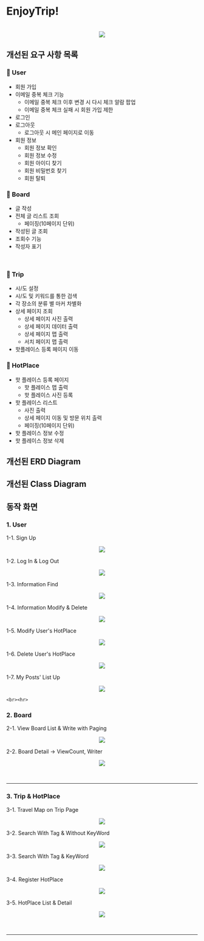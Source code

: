 # EnjoyTrip!

<p align="center">
  <br>
  <img src="https://velog.velcdn.com/images/joajy/post/c0778352-4818-4302-90f7-97e5d6243220/image.png">
  <br>
</p>

## 개선된 요구 사항 목록

### :notebook_with_decorative_cover: User
  * 회원 가입
  * 이메일 중복 체크 기능
     * 이메일 중복 체크 이후 변경 시 다시 체크 알람 팝업
     * 이메일 중복 체크 실패 시 회원 가입 제한
  * 로그인
  * 로그아웃
    * 로그아웃 시 메인 페이지로 이동
  * 회원 정보
    * 회원 정보 확인
    * 회원 정보 수정
    * 회원 아이디 찾기
    * 회원 비밀번호 찾기
    * 회원 탈퇴

### :orange_book: Board
  * 글 작성
  * 전체 글 리스트 조회
    * 페이징(10페이지 단위)
  * 작성된 글 조회
  * 조회수 기능
  * 작성자 표기
<br/>

### :ledger: Trip
  * 시/도 설정
  * 시/도 및 키워드를 통한 검색
  * 각 장소의 분류 별 마커 차별화
  * 상세 페이지 조회
    * 상세 페이지 사진 출력
    * 상세 페이지 데이터 출력
    * 상세 페이지 맵 출력
    * 서치 페이지 맵 출력
  * 핫플레이스 등록 페이지 이동

### :blue_book: HotPlace
  * 핫 플레이스 등록 페이지
    * 핫 플레이스 맵 출력
    * 핫 플레이스 사진 등록
  * 핫 플레이스 리스트
    * 사진 출력
    * 상세 페이지 이동 및 방문 위치 출력
    * 페이징(10페이지 단위)
  * 핫 플레이스 정보 수정
  * 핫 플레이스 정보 삭제

## 개선된 ERD Diagram

## 개선된 Class Diagram

## 동작 화면

<h3>1. User</h3>
   1-1. Sign Up
   <p align="center">
     <img src="https://github.com/Joajy/RepoForUploadImageIntoIssues/assets/86274253/3e20a253-ed13-4883-969d-d6deaa3647d5">
    </p>
   1-2. Log In & Log Out
   <p align="center">
     <img src="https://github.com/Joajy/RepoForUploadImageIntoIssues/assets/86274253/28f210da-9632-4470-8796-46cd75625eda">
    </p>
    1-3. Information Find
   <p align="center">
     <img src="https://github.com/Joajy/RepoForUploadImageIntoIssues/assets/86274253/68fbefd2-8f51-4e7d-a790-a9455c32bac5">
    </p>
    1-4. Information Modify & Delete
   <p align="center">
     <img src="https://github.com/Joajy/RepoForUploadImageIntoIssues/assets/86274253/3acbafb4-2dd5-42a1-bf53-4c9d56c16382">
    </p>
    1-5. Modify User's HotPlace
   <p align="center">
     <img src="https://github.com/Joajy/RepoForUploadImageIntoIssues/assets/86274253/d0500096-f6c3-416d-9940-4e4a816b8193">
    </p>
    1-6. Delete User's HotPlace
   <p align="center">
     <img src="https://github.com/Joajy/RepoForUploadImageIntoIssues/assets/86274253/7e4f7fc8-afa2-479f-8740-df96fbe1e5f4">
    </p>
    1-7. My Posts' List Up
   <p align="center">
     <img src="https://github.com/Joajy/RepoForUploadImageIntoIssues/assets/86274253/60c9b9c3-759d-4f8d-b05d-9ee44da42bf1">
    </p>
    
    <br><hr>
   
<h3>2. Board</h3>
  2-1. View Board List & Write with Paging
   <p align="center">
     <img src="https://github.com/Joajy/RepoForUploadImageIntoIssues/assets/86274253/b294dd10-fd54-4ebb-9455-faa6c97a54dd">
    </p>
     2-2. Board Detail -> ViewCount, Writer
   <p align="center">
     <img src="https://github.com/Joajy/RepoForUploadImageIntoIssues/assets/86274253/ecd377c5-67ec-48ab-bc81-7d72c3c184bd">
    </p>
    <br><hr>

<h3>3. Trip & HotPlace </h3>
  3-1. Travel Map on Trip Page
   <p align="center">
     <img src="https://github.com/Joajy/Algorithm_BOJ/assets/86274253/42578e0e-e95d-4532-a29c-ec53ee060dfa">
    </p>
  3-2. Search With Tag & Without KeyWord
   <p align="center">
     <img src="https://github.com/Joajy/RepoForUploadImageIntoIssues/assets/86274253/ecd8c4b3-27a1-4d1c-8ce3-3a95cd993d3b">
    </p>
  3-3. Search With Tag & KeyWord
   <p align="center">
     <img src="https://github.com/Joajy/Algorithm_BOJ/assets/86274253/d9583b95-2905-40f1-bb3f-3cc3bead720b">
    </p>
  3-4. Register HotPlace
   <p align="center">
       <img src="https://github.com/Joajy/Algorithm_BOJ/assets/86274253/9f6f27da-567e-4253-898e-c42422a0026a">
    </p>
  3-5. HotPlace List & Detail
   <p align="center">
     <img src="https://github.com/Joajy/RepoForUploadImageIntoIssues/assets/86274253/2290555a-eb39-4690-b618-744f7487a054">
  </p>
    <br><hr>
    
<!-- Stack Icon Refernces -->

[js]: /images/stack/javascript.svg
[ts]: /images/stack/typescript.svg
[react]: /images/stack/react.svg
[node]: /images/stack/node.svg
